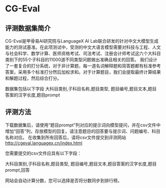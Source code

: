 # CG-Eval

## 评测数据集简介
CG-Eval是甲骨易AI研究院与LanguageX AI Lab联合研发的针对中文大模型生成能力的测试基准。在此项测试中，受测的中文大语言模型需要对科技与工程、人文与社会科学、数学计算、医师资格考试、司法考试、注册会计师考试这六个大科目类别下的55个子科目的11000道不同类型问题做出准确且相关的回答。 我们设计了一套复合的打分系统，对于非计算题，每一道名词解释题和简答题都有标准参考答案，采用多个标准打分然后加权求和。对于计算题目，我们会提取最终计算结果和解题过程，然后综合打分。

数据集包括以下字段
大科目类别,子科目名称,题目类型, 题目编号,题目文本,题目答案的汉字长度,题目prompt

## 评测方法
下载数据集后，请使用“题目prompt”列对应的提示词向模型提问，并在csv文件中增加“回答”列，存放模型的回复。请注意题目的回答要与提示词、问题编号、科目名称对应。 在收集到所有回答后，请将csv文件提交到评测网站 http://cgeval.languagex.cn/index.html

您需要提交的csv文件应具有以下字段：

大科目类别,子科目名称,题目类型, 题目编号,题目文本,题目答案的汉字长度,题目prompt,回答

网站会自动计算分数，您可以选择是否将分数同步到排行榜。
